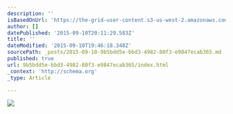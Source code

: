 ```yaml
---
description: ''
isBasedOnUrl: 'https://the-grid-user-content.s3-us-west-2.amazonaws.com/ace9a918-71b3-41c8-a68c-f32443d9ed7e.png'
author: []
datePublished: '2015-09-10T20:11:29.583Z'
title: ''
dateModified: '2015-09-10T19:46:18.348Z'
sourcePath: _posts/2015-09-10-9b5bdd5e-bbd3-4982-80f3-e9847ecab365.md
published: true
url: 9b5bdd5e-bbd3-4982-80f3-e9847ecab365/index.html
_context: 'http://schema.org'
_type: Article

---
```

![](https://the-grid-user-content.s3-us-west-2.amazonaws.com/ace9a918-71b3-41c8-a68c-f32443d9ed7e.png)